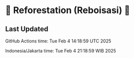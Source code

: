 
# 🌳 Reforestation (Reboisasi) 🌲

## Last Updated

GitHub Actions time: Tue Feb  4 14:18:59 UTC 2025

Indonesia/Jakarta time: Tue Feb  4 21:18:59 WIB 2025
